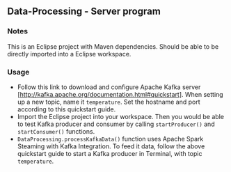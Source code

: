 ## Data-Processing - Server program ##
### Notes ###
This is an Eclipse project with Maven dependencies. Should be able to be directly imported into a Eclipse workspace.

### Usage ###
- Follow this link to download and configure Apache Kafka server [http://kafka.apache.org/documentation.html#quickstart]. When setting up a new topic, name it `temperature`. Set the hostname and port according to this quickstart guide.
- Import the Eclipse project into your workspace. Then you would be able to test Kafka producer and consumer by calling `startProducer()` and `startConsumer()` functions.
- `DataProcessing.processKafkaData()` function uses Apache Spark Steaming with Kafka Integration. To feed it data, follow the above quickstart guide to start a Kafka producer in Terminal, with topic `temperature`.
  	